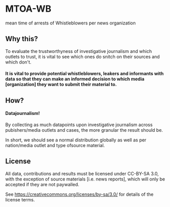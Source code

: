 # MTOA-WB
mean time of arrests of Whistleblowers per news organization

## Why this?
To evaluate the trustworthyness of investigative journalism and which outlets to trust, it is vital to see which ones do snitch on their sources and which don't.
#### It is vital to provide potential whistleblowers, leakers and informants with data so that they can make an informed decision to which media [organization] they want to submit their material to.

## How?
#### Datajournalism!
By collecting as much datapoints upon investigative journalism across pubishers/media outlets and cases, the more granular the result should be.

In short, we should see a normal distribution globally as well as per nation/media outlet and type ofsource material.

## License
All data, contributions and results must be licensed under CC-BY-SA 3.0, with the exception of source materials [i.e. news reports], which will only be accepted if they are not paywalled.

See https://creativecommons.org/licenses/by-sa/3.0/ for details of the license terms.
